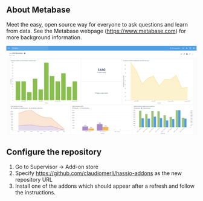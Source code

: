 ## About Metabase
Meet the easy, open source way for everyone to ask questions and learn from data.
See the Metabase webpage (https://www.metabase.com) for more background information.

![Metabase](images/metabase.png)

## Configure the repository

1. Go to Supervisor -> Add-on store
2. Specify https://github.com/claudiomerli/hassio-addons as the new repository URL
3. Install one of the addons which should appear after a refresh and follow the instructions.
